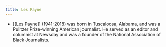 ```yaml
---
title: Les Payne
---
```


- [[Les Payne]] (1941-2018) was born in Tuscaloosa, Alabama, and was a Pulitzer Prize-winning American journalist. He served as an editor and columnist at Newsday and was a founder of the National Association of Black Journalists.
